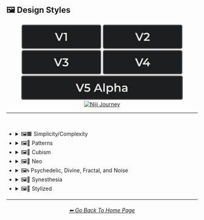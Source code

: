 <h2>🖼 Design Styles</h2>

<div align="center">

[<img src="/Images/Repo_Parts/Buttons/Version_Buttons/button_version_V1_inactive.webp?raw=true" alt="MidJourney V1" height="64" />](/Pages/MJ_V1/Style_Pages/Sphere/Design_Styles.md)
[<img src="/Images/Repo_Parts/Buttons/Version_Buttons/button_version_V2_inactive.webp?raw=true" alt="MidJourney V2" height="64" />](/Pages/MJ_V2/Style_Pages/Sphere/Design_Styles.md)
[<img src="/Images/Repo_Parts/Buttons/Version_Buttons/button_version_V3_inactive.webp?raw=true" alt="MidJourney V3" height="64" />](/Pages/MJ_V3/Style_Pages/Just_The_Style/Design_Styles.md)
[<img src="/Images/Repo_Parts/Buttons/Version_Buttons/button_version_V4_inactive.webp?raw=true" alt="MidJourney V4" height="64" />](/Pages/MJ_V4/Style_Pages/Just_The_Style/Design_Styles.md)
<br>
[<img src="/Images/Repo_Parts/Buttons/Version_Buttons/button_version_V5_Alpha_inactive_half.webp?raw=true" alt="MidJourney V5" height="64" />](/Pages/MJ_V5/Style_Pages/Just_The_Style/Design_Styles.md)
[<img src="/Images/Repo_Parts/Buttons/Version_Buttons/button_version_niji_active_half.webp?raw=true" alt="Niji Journey" height="64" />](/Pages/Niji_Journey/Niji_V4/Style_Pages/Design_Styles.md)


</div>

<hr>
<br>


- <details><summary>🖼🟧 Simplicity/Complexity</summary><p><div align="center">

	| Simple |
	| :-: |
	| <img src="/Images/Niji_Journey/Niji_V4/MidJourney_Styles/Simple.webp?raw=true" width="256" /> |

	<br>

	| Detailed | Hyperdetailed |
	| :-: | :-: |
	| <img src="/Images/Niji_Journey/Niji_V4/MidJourney_Styles/Detailed.webp?raw=true" width="256" /> | <img src="/Images/Niji_Journey/Niji_V4/MidJourney_Styles/Hyperdetailed.webp?raw=true" width="256" /> |

	<br>

	| Chaotic |
	| :-: |
	| <img src="/Images/Niji_Journey/Niji_V4/MidJourney_Styles/Chaotic.webp?raw=true" width="256" /> |

	<br>

	| Intricate Surface Detail |
	| :-: |
	| <img src="/Images/Niji_Journey/Niji_V4/MidJourney_Styles/Intricate_Surface_Detail.webp?raw=true" width="256" /> |

	<br>

	| Flat Design |
	| :-: |
	| <img src="/Images/Niji_Journey/Niji_V4/MidJourney_Styles/Flat_Design.webp?raw=true" width="256" /> |

	<br>

	| Minimalist | Maximalist |
	| :-: | :-: |
	| <img src="/Images/Niji_Journey/Niji_V4/MidJourney_Styles/Minimalist.webp?raw=true" width="256" /> | <img src="/Images/Niji_Journey/Niji_V4/MidJourney_Styles/Maximalist.webp?raw=true" width="256" /> |

	</div></p></details>


- <details><summary>🖼🎨 Patterns</summary><p><div align="center">

	| Halftone |
	| :-: |
	| <img src="/Images/Niji_Journey/Niji_V4/MidJourney_Styles/Halftone.webp?raw=true" width="256" /> |

	<br>

	| Diffraction Patterns |
	| :-: |
	| <img src="/Images/Niji_Journey/Niji_V4/MidJourney_Styles/Diffraction_Patterns.webp?raw=true" width="256" /> |

	</div></p></details>


- <details><summary>🖼🧊 Cubism</summary><p><div align="center">

	| Cubism |
	| :-: |
	| <img src="/Images/Niji_Journey/Niji_V4/MidJourney_Styles/Cubism.webp?raw=true" width="256" /> |

	</div></p></details>


- <details><summary>🖼🔮 Neo</summary><p><div align="center">

	| Neo-Tokyo |
	| :-: |
	| <img src="/Images/Niji_Journey/Niji_V4/MidJourney_Styles/Neo-Tokyo.webp?raw=true" width="256" /> |

	</div></p></details>


- <details><summary>🖼🌀 Psychedelic, Divine, Fractal, and Noise</summary><p><div align="center">

	| Psychedelica |
	| :-: |
	| <img src="/Images/Niji_Journey/Niji_V4/MidJourney_Styles/Psychedelica.webp?raw=true" width="256" /> |

	<br>

	| Sacred Geometry |
	| :-: |
	| <img src="/Images/Niji_Journey/Niji_V4/MidJourney_Styles/Sacred_Geometry.webp?raw=true" width="256" /> |

	</div></p></details>


- <details><summary>🖼🌈 Synesthesia</summary><p><div align="center">

	| Synesthesia |
	| :-: |
	| <img src="/Images/Niji_Journey/Niji_V4/MidJourney_Styles/Synesthesia.webp?raw=true" width="256" /> |

	</div></p></details>


- <details><summary>🖼💫 Stylized</summary><p><div align="center">

	| Extreme Bubble Design |
	| :-: |
	| <img src="/Images/Niji_Journey/Niji_V4/MidJourney_Styles/Extreme_Bubble_Design.webp?raw=true" width="256" /> |

	<br>

	| Liquify |
	| :-: |
	| <img src="/Images/Niji_Journey/Niji_V4/MidJourney_Styles/Liquify.webp?raw=true" width="256" /> |

	<br>

	| Lissajous |
	| :-: |
	| <img src="/Images/Niji_Journey/Niji_V4/MidJourney_Styles/Lissajous.webp?raw=true" width="256" /> |

	</div></p></details>


<hr><!--------------->
<div align="center">
<h6><a href="/README.md">⬅ Go Back To Home Page</a></h6>
</div>
